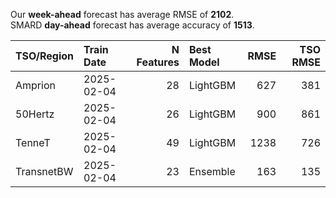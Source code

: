 
Our __week-ahead__ forecast has average RMSE of __2102__.  
SMARD __day-ahead__ forecast has average accuracy of __1513__. 
    
| TSO/Region   | Train Date   |   N Features | Best Model   |   RMSE |   TSO RMSE |
|:-------------|:-------------|-------------:|:-------------|-------:|-----------:|
| Amprion      | 2025-02-04   |           28 | LightGBM     |    627 |        381 |
| 50Hertz      | 2025-02-04   |           26 | LightGBM     |    900 |        861 |
| TenneT       | 2025-02-04   |           49 | LightGBM     |   1238 |        726 |
| TransnetBW   | 2025-02-04   |           23 | Ensemble     |    163 |        135 |